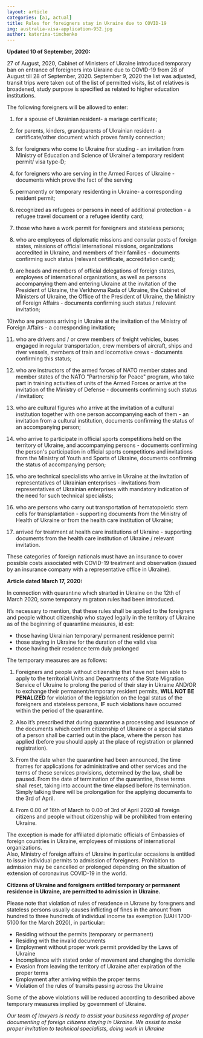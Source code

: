 ```yaml
---
layout: article
categories: [a1, actual]
title: Rules for foreigners stay in Ukraine due to COVID-19
img: australia-visa-application-952.jpg
author: katerina-timchenko
---
```

**Updated 10 of September, 2020:**

27 of August, 2020, Cabinet of Ministers of Ukraine introduced temporary ban on entrance of foreigners into Ukraine due to COVID-19 from 28 of August till 28 of September, 2020. September 9, 2020 the list was adjusted, transit trips were taken out of the list of permitted visits, list of relatives is broadened, study purpose is specified as related to higher education institutions. 

The following foreigners will be allowed to enter:

1) for a spouse of Ukrainian resident- a mariage certificate;

2) for parents, kinders, grandparents of Ukrainian resident- a certificate/other document which proves family connection;

3) for foreigners who come to Ukraine fror studing - an invitation from Ministry of Education and Science of Ukraine/ a temporary resident permit/ visa type-D;

4) for foreigners who are serving in the Armed Forces of Ukraine - documents which prove the fact of the serving

5) permanently or temporary residenting in Ukraine- a corresponding  resident permit;

6) recognized as refugees or persons in need of additional protection - a refugee travel document or a refugee identity card;

7) those who have a work permit for foreigners and stateless persons;

8) who are employees of diplomatic missions and consular posts of foreign states, missions of official international missions, organizations accredited in Ukraine, and members of their families - documents confirming such status (relevant certificate, accreditation card);

9) are heads and members of official delegations of foreign states, employees of international organizations, as well as persons accompanying them and entering Ukraine at the invitation of the President of Ukraine, the Verkhovna Rada of Ukraine, the Cabinet of Ministers of Ukraine, the Office of the President of Ukraine, the Ministry of Foreign Affairs - documents confirming such status / relevant invitation;

10)who are persons arriving in Ukraine at the invitation of the Ministry of Foreign Affairs - a corresponding invitation;

11) who are drivers and / or crew members of freight vehicles, buses engaged in regular transportation, crew members of aircraft, ships and river vessels, members of train and locomotive crews - documents confirming this status;

12) who  are instructors of the armed forces of NATO member states and member states of the NATO "Partnership for Peace" program, who take part in training activities of units of the Armed Forces or arrive at the invitation of the Ministry of Defense - documents confirming such status / invitation;

13) who are cultural figures who arrive at the invitation of a cultural institution together with one person accompanying each of them - an invitation from a cultural institution, documents confirming the status of an accompanying person;

14) who arrive to participate in official sports competitions held on the territory of Ukraine, and accompanying persons - documents confirming the person's participation in official sports competitions and invitations from the Ministry of Youth and Sports of Ukraine, documents confirming the status of accompanying person;

15) who are technical specialists who arrive in Ukraine at the invitation of representatives of Ukrainian enterprises - invitations from representatives of Ukrainian enterprises with mandatory indication of the need for such technical specialists;

16) who are persons who carry out transportation of hematopoietic stem cells for transplantation - supporting documents from the Ministry of Health of Ukraine or from the health care institution of Ukraine;

17) arrived for treatment at health care institutions of Ukraine - supporting documents from the health care institution of Ukraine / relevant invitation.


These categories of foreign nationals must have an insurance to cover possible costs associated with COVID-19 treatment and observation (issued by an insurance company with a representative office in Ukraine).


**Article dated March 17, 2020:**

In connection with quarantıne whıch strarted in Ukraine on the 12th of March 2020, some temporary mıgratıon rules had been introduced.

It’s  necessary to mention, that these rules shall be applied to the foreigners and people without citizenship who stayed legally in the territory of Ukraine as of the beginning of quarantine measures, id est:

* those having Ukrainian temporary/ permanent residence permit 
* those staying in Ukraine for the duration of the valid visa 
* those having their resıdence term duly prolonged 

The temporary measures are as follows:

1. Foreigners and people without citizenship that have not been able to apply to the territorial Units and Departments of the State Migration Service of Ukraine to prolong the period of their stay in Ukraine AND/OR to exchange their permanent/temporary resident permits, **WILL NOT BE PENALIZED** for violation of the legislation on the legal status of the foreigners and stateless persons, **IF** such violations have occurred within the period of the quarantine.

2. Also it’s prescribed that during quarantine a processing and issuance of the documents which confirm citizenship of Ukraine or a special status of a person shall be carried out in the place, where the person has applied (before you should apply at the place of registration or planned registration).

3. From the date when the quarantine had been announced, the time frames for applications for administrative and other services and the terms of these services provisions, determined by the law, shall be paused. From the date of termination of the quarantine, these terms shall reset, taking into account the time elapsed before its termination.
Simply talking there will be prolongation for the applying documents to the 3rd  of April.

4. From 0.00 of 16th of March  to 0.00 of 3rd of April 2020 all foreign citizens and people without citizenship will be prohibited from entering Ukraine.

The exception is made for affiliated diplomatic officials of Embassies of foreign countries in Ukraine, employees of missions of international organizations.  
Also, Ministry of foreign affairs of Ukraine in particular occasions is entitled to issue individual permits to admission of foreigners. Prohibition to admission may be cancelled or prolonged depending on the situation of extension of coronavirus COVID-19 in the world.
 
**Citizens of Ukraine and foreigners entitled temporary or permanent residence in Ukraine, are permitted to admission in Ukraine.**  

Please note that violation of rules of resıdence ın Ukraıne by foreıgners and stateless persons usually causes inflicting of fines in the amount from hundred to three hundreds of individual income tax exemption (UAH 1700-5100 for the March 2020), in particular:
  * Residing  without the permits (temporary or permanent)
  * Residing  with the invalid documents 
  * Employment without proper work permit provided by the Laws of Ukraine
  * Incompliance with stated order of movement and changing the domicile 
  * Evasion from leaving the territory of Ukraine after expiration of the proper terms
  * Employment after arriving within the proper terms
  * Violation of the rules of transits  passing across the Ukraine

Some of the above violations will be reduced according to described above temporary measures implied by government of Ukraine.

*Our team of lawyers is ready to assist your business regarding of proper documenting of foreign citizens staying in Ukraine. We assist to make proper invitation to technical specialists, doing work in Ukraine*
